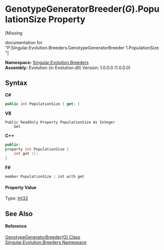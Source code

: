 # GenotypeGeneratorBreeder(*G*).PopulationSize Property 
 

\[Missing <summary> documentation for "P:Singular.Evolution.Breeders.GenotypeGeneratorBreeder`1.PopulationSize"\]

**Namespace:**&nbsp;<a href="ed999852-f424-569f-ca7a-ae7710cee658">Singular.Evolution.Breeders</a><br />**Assembly:**&nbsp;Evolution (in Evolution.dll) Version: 1.0.0.0 (1.0.0.0)

## Syntax

**C#**<br />
``` C#
public int PopulationSize { get; }
```

**VB**<br />
``` VB
Public ReadOnly Property PopulationSize As Integer
	Get
```

**C++**<br />
``` C++
public:
property int PopulationSize {
	int get ();
}
```

**F#**<br />
``` F#
member PopulationSize : int with get

```


#### Property Value
Type: <a href="http://msdn2.microsoft.com/en-us/library/td2s409d" target="_blank">Int32</a>

## See Also


#### Reference
<a href="f2bd7f96-c16d-6060-e8ff-a37e739b4aaf">GenotypeGeneratorBreeder(G) Class</a><br /><a href="ed999852-f424-569f-ca7a-ae7710cee658">Singular.Evolution.Breeders Namespace</a><br />